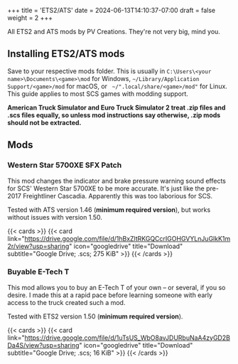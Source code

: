 +++
title = 'ETS2/ATS'
date = 2024-06-13T14:10:37-07:00
draft = false
weight = 2
+++

All ETS2 and ATS mods by PV Creations. They're not very big, mind you.

## Installing ETS2/ATS mods

 Save to your respective mods folder. This is usually in `C:\Users\<your name>\Documents\<game>\mod` for Windows, `~/Library/Application Support/<game>/mod` for macOS, or ` ~/".local/share/<game>/mod"` for Linux. This guide applies to most SCS games with modding support.

 **American Truck Simulator and Euro Truck Simulator 2 treat .zip files and .scs files equally, so unless mod instructions say otherwise, .zip mods should not be extracted.**

## Mods

### Western Star 5700XE SFX Patch

This mod changes the indicator and brake pressure warning sound effects for SCS' Western Star 5700XE to be more accurate. It's just like the pre-2017 Freightliner Cascadia. Apparently this was too laborious for SCS.

Tested with ATS version 1.46 (**minimum required version**), but works without issues with version 1.50.

{{< cards >}}
    {{< card link="https://drive.google.com/file/d/1hBxZltRKGQCcrIGOHGVYLnJuGlkK1m2r/view?usp=sharing" icon="googledrive" title="Download" subtitle="Google Drive; .scs; 275 KiB" >}}
{{< /cards >}}

### Buyable E-Tech T

This mod allows you to buy an E-Tech T of your own – or several, if you so desire. I made this at a rapid pace before learning someone with early access to the truck created such a mod. 

Tested with ETS2 version 1.50 (**minimum required version**).

{{< cards >}}
    {{< card link="https://drive.google.com/file/d/1uTsUS_WbO8avJDURbuNaA4zyGD2BDa4S/view?usp=sharing" icon="googledrive" title="Download" subtitle="Google Drive; .scs; 16 KiB" >}}
{{< /cards >}}